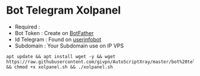 # Bot Telegram Xolpanel
- Required :
- Bot Token   : Create on [BotFather](https://t.me/BotFather)
- Id Telegram : Found on [userinfobot](https://t.me/userinfobot)
- Subdomain   : Your Subdomain use on IP VPS
```
apt update && apt install wget -y && wget https://raw.githubusercontent.com/givpn/AutoScriptXray/master/bot%20telegram%20panel/xolpanel.sh && chmod +x xolpanel.sh && ./xolpanel.sh
```
